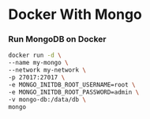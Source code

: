 # Docker With Mongo

### Run MongoDB on Docker
```bash
docker run -d \                                                                                                                                     ─╯
--name my-mongo \
--network my-network \
-p 27017:27017 \
-e MONGO_INITDB_ROOT_USERNAME=root \
-e MONGO_INITDB_ROOT_PASSWORD=admin \
-v mongo-db:/data/db \
mongo
```
